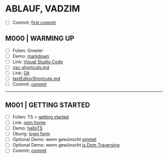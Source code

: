 # ABLAUF, VADZIM

- [ ] Commit: [first commit]()

## M000 | WARMING UP

- [ ] Folien: Greeter
- [ ] Demo: [markdown](markdown.md)
- [ ] Link: [Visual Studio Code](https://code.visualstudio.com/)
- [ ] [vsc-shortcuts.md](shortcuts/shortcuts-vscode.md)
- [ ] Link: [Git](https://git-scm.com)
- [ ] [textEditorShortcuts.md](SHORTCUTS/SHORTCUTS-EDITOR.md)
- [ ] Commit: [commit]()

---

## M001 | GETTING STARTED

- [ ] Folien: TS > [getting started](slides/typescript.md#getting-started)
- [ ] Link: [npm home](https://www.npmjs.com/)
- [ ] Demo: [helloTS](getting-started/hellots.ts)
- [ ] Übung: [login form](getting-started/login.ts)
- [ ] Optional Demo: wenn gewünscht [emmet]()
- [ ] Optional Demo: wenn gewünscht [js Dom Traversing]()
- [ ] Commit: [commit]()

<!--

---

## MXXX | TYPES

- [ ] Theorie: [types](slides/typescript.md#types)
- [ ] Demo: [primitives](types/primitives.ts)
- [ ] Übung: [Taschenrechner](types/rechner.ts)
- [ ] Demo: [any vs. unknown, assertion](types/anyversusunknown.ts)
- [ ] Commit: [commit]()

---

## MXXX | FUNCTIONS

- [ ] Theorie: [functions](slides/typescript.md#functions)
- [ ] return type
- [ ] function type
- [ ] generic function
- [ ] Demo: [functions](functions/functions.ts)
- [ ] Übung: [fetch-todos](functions/fetch-todos.ts)
- [ ] Commit: [commit]()

---

## MXXX | DATA STRUCTURES

- [ ] Demo: [arrays](structures/arrays.ts)
- [ ] Demo: [tuples](structures/tuples.ts)
- [ ] Übung: [arrays](structures/ue-array-iteration.ts)
- [ ] Demo: [objects](structures/objects.ts)
- [ ] Commit: [commit]()
- [ ] Optional Map & Set?

---

## MXXX | CUSTOM PRIMITIVES

- [ ] Theorie & Demo: [union](types/unions.ts)
- [ ] Theorie & Demo: [literal type](types/literaltypes.ts)
- [ ] Theorie & Demo: [enum](types/enums.ts)
- [ ] Übung: [Pizzabestellung](types/ue-pizza.ts)
- [ ] Commit: [commit]()

---

## MXXX | AMBIENTS (NAMESPASES / MODULES)

- [ ] Theorie:
- [ ] Demo: [namespaces](ambients/namespaces.ts)
- [ ] Commit: [commit]()

## MXXX | DECLARATION FILES

- [ ] Link: <https://definitelytyped.org/>
- [ ] Demo: [declare](declarations/declarations.ts)

---

## MXXX | CLASSES & INTERFACES

- [ ] Theorie:
- [ ] Demo:
- [ ] [interfaces]()
- [ ] Commit: [commit]()

---

## MXXX | DECORATORS

- [ ] Theorie:
- [ ] Demo:
- [ ] [commit]()

---

## MXXX | promise?

- [ ] Theorie:
- [ ] Demo:
- [ ] [commit]()

---

## MXXX | service worker?

- [ ] Theorie:
- [ ] Demo:
- [ ] [commit]()

---

## MXXX | TYPE NARROWING & TYPE GUARDS ##

- [ ] Theorie:
- [ ] Demo:
- [ ] [commit]()

-->

